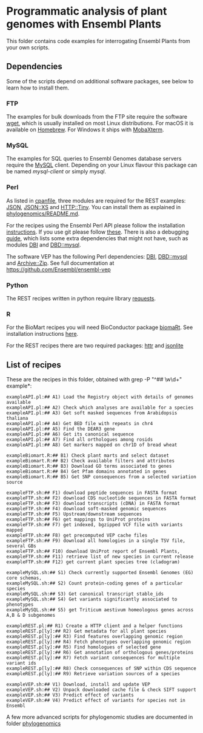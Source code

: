
# Programmatic analysis of plant genomes with Ensembl Plants

This folder contains code examples for interrogating Ensembl Plants from your own scripts.

<!-- [![Build Status](https://travis-ci.com/Ensembl/plant_tools.svg?branch=master)](https://travis-ci.com/Ensembl/plant_tools) -->

## Dependencies

Some of the scripts depend on additional software packages, see below to learn how to install them.

### FTP

The examples for bulk downloads from the FTP site require the software [wget](https://www.gnu.org/software/wget/), which is usually installed on most Linux distributions. For macOS it is available on [Homebrew](https://brew.sh). For Windows it ships with [MobaXterm](https://mobaxterm.mobatek.net).

### MySQL

The examples for SQL queries to Ensembl Genomes database servers require the [MySQL](https://www.mysql.com) client. Depending on your Linux flavour this package can be named *mysql-client* or simply *mysql*.

### Perl

As listed in [cpanfile](./cpanfile), three modules are required for the REST examples: [JSON](https://metacpan.org/pod/JSON), [JSON::XS](https://metacpan.org/pod/JSON::XS) and [HTTP::Tiny](https://metacpan.org/pod/HTTP::Tiny). You can install them as explained in [phylogenomics/README.md](../phylogenomics/README.md). 

For the recipes using the Ensembl Perl API please follow the installation [instructions](http://plants.ensembl.org/info/docs/api/api_installation.html). If you use git please follow [these](http://plants.ensembl.org/info/docs/api/api_git.html). There is also a debugging [guide](http://plants.ensembl.org/info/docs/api/debug_installation_guide.html), which lists some extra dependencies that might not have, such as modules [DBI](https://metacpan.org/pod/DBI) and [DBD::mysql](https://metacpan.org/pod/DBD::mysql).

The software VEP has the following Perl dependencies: [DBI](https://metacpan.org/pod/DBI), [DBD::mysql](https://metacpan.org/pod/DBD::mysql) and [Archive::Zip](https://metacpan.org/pod/Archive::Zip). See full documentation at https://github.com/Ensembl/ensembl-vep

### Python

The REST recipes written in python require library [requests](https://pypi.org/project/requests).

### R

For the BioMart recipes you will need BioConductor package [biomaRt](http://www.bioconductor.org/packages/release/bioc/html/biomaRt.html). See installation instructions [here](http://plants.ensembl.org/info/data/biomart/biomart_r_package.html).

For the REST recipes there are two required packages: [httr](https://cran.r-project.org/web/packages/httr) and [jsonlite](https://cran.r-project.org/web/packages/jsonlite)


## List of recipes

These are the recipes in this folder, obtained with grep -P "^## \w\d+" example*:

```
exampleAPI.pl:## A1) Load the Registry object with details of genomes available
exampleAPI.pl:## A2) Check which analyses are available for a species
exampleAPI.pl:## A3) Get soft masked sequences from Arabidopsis thaliana
exampleAPI.pl:## A4) Get BED file with repeats in chr4
exampleAPI.pl:## A5) Find the DEAR3 gene
exampleAPI.pl:## A6) Get its canonical sequence
exampleAPI.pl:## A7) Find all orthologues among rosids
exampleAPI.pl:## A8) Get markers mapped on chr1D of bread wheat

exampleBiomart.R:## B1) Check plant marts and select dataset
exampleBiomart.R:## B2) Check available filters and attributes
exampleBiomart.R:## B3) Download GO terms associated to genes
exampleBiomart.R:## B4) Get Pfam domains annotated in genes
exampleBiomart.R:## B5) Get SNP consequences from a selected variation source

exampleFTP.sh:## F1) download peptide sequences in FASTA format
exampleFTP.sh:## F2) download CDS nucleotide sequences in FASTA format
exampleFTP.sh:## F3) download transcripts (cDNA) in FASTA format
exampleFTP.sh:## F4) download soft-masked genomic sequences
exampleFTP.sh:## F5) Upstream/downstream sequences
exampleFTP.sh:## F6) get mappings to UniProt proteins
exampleFTP.sh:## F7) get indexed, bgzipped VCF file with variants mapped
exampleFTP.sh:## F8) get precomputed VEP cache files
exampleFTP.sh:## F9) download all homologies in a single TSV file, several GBs
exampleFTP.sh:## F10) download UniProt report of Ensembl Plants, 
exampleFTP.sh:## F11) retrieve list of new species in current release
exampleFTP.sh:## F12) get current plant species tree (cladogram)

exampleMySQL.sh:## S1) Check currently supported Ensembl Genomes (EG) core schemas,
exampleMySQL.sh:## S2) Count protein-coding genes of a particular species
exampleMySQL.sh:## S3) Get canonical transcript stable_ids
exampleMySQL.sh:## S4) Get variants significantly associated to phenotypes
exampleMySQL.sh:## S5) get Triticum aestivum homeologous genes across A,B & D subgenomes

exampleREST.pl:## R1) Create a HTTP client and a helper functions 
exampleREST.p[ly]:## R2) Get metadata for all plant species 
exampleREST.p[ly]:## R3) Find features overlapping genomic region
exampleREST.p[ly]:## R4) Fetch phenotypes overlapping genomic region
exampleREST.p[ly]:## R5) Find homologues of selected gene
exampleREST.p[ly]:## R6) Get annotation of orthologous genes/proteins
exampleREST.p[ly]:## R7) Fetch variant consequences for multiple variant ids
exampleREST.p[ly]:## R8) Check consequences of SNP within CDS sequence
exampleREST.p[ly]:## R9) Retrieve variation sources of a species

exampleVEP.sh:## V1) Download, install and update VEP
exampleVEP.sh:## V2) Unpack downloaded cache file & check SIFT support 
exampleVEP.sh:## V3) Predict effect of variants 
exampleVEP.sh:## V4) Predict effect of variants for species not in Ensembl
```

A few more advanced scripts for phylogenomic studies are documented in folder [phylogenomics](../phylogenomics)
